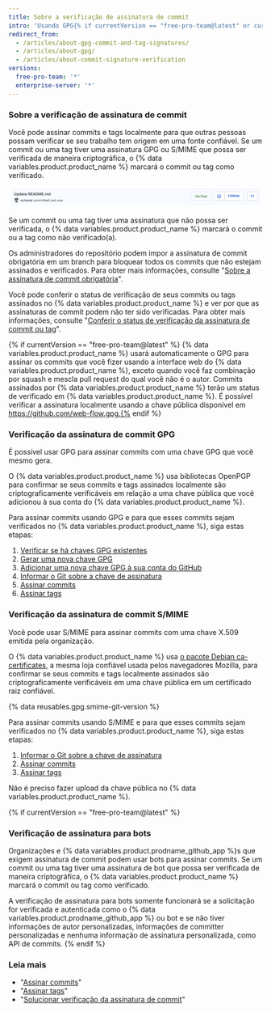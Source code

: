 ```yaml
---
title: Sobre a verificação de assinatura de commit
intro: 'Usando GPG{% if currentVersion == "free-pro-team@latest" or currentVersion ver_gt "enterprise-server@2.14" %} ou S/MIME{% endif %}, você pode assinar tags e commits localmente. Esses commits ou tags são marcados como verificados no {% data variables.product.product_name %} para que outras pessoas tenham a segurança de que as alterações vêm de uma fonte confiável.'
redirect_from:
  - /articles/about-gpg-commit-and-tag-signatures/
  - /articles/about-gpg/
  - /articles/about-commit-signature-verification
versions:
  free-pro-team: '*'
  enterprise-server: '*'
---
```


### Sobre a verificação de assinatura de commit

Você pode assinar commits e tags localmente para que outras pessoas possam verificar se seu trabalho tem origem em uma fonte confiável. Se um commit ou uma tag tiver uma assinatura GPG ou S/MIME que possa ser verificada de maneira criptográfica, o {% data variables.product.product_name %} marcará o commit ou tag como verificado.

![Commit verificado](/assets/images/help/commits/verified-commit.png)

Se um commit ou uma tag tiver uma assinatura que não possa ser verificada, o {% data variables.product.product_name %} marcará o commit ou a tag como não verificado(a).

Os administradores do repositório podem impor a assinatura de commit obrigatória em um branch para bloquear todos os commits que não estejam assinados e verificados. Para obter mais informações, consulte "[Sobre a assinatura de commit obrigatória](/articles/about-required-commit-signing)".

Você pode conferir o status de verificação de seus commits ou tags assinados no {% data variables.product.product_name %} e ver por que as assinaturas de commit podem não ter sido verificadas. Para obter mais informações, consulte "[Conferir o status de verificação da assinatura de commit ou tag](/articles/checking-your-commit-and-tag-signature-verification-status)".

{% if currentVersion == "free-pro-team@latest" %} {% data variables.product.product_name %} usará automaticamente o GPG para assinar os commits que você fizer usando a interface web do {% data variables.product.product_name %}, exceto quando você faz combinação por squash e mescla pull request do qual você não é o autor. Commits assinados por {% data variables.product.product_name %} terão um status de verificado em {% data variables.product.product_name %}. É possível verificar a assinatura localmente usando a chave pública disponível em https://github.com/web-flow.gpg.{% endif %}

### Verificação da assinatura de commit GPG

É possível usar GPG para assinar commits com uma chave GPG que você mesmo gera.

O {% data variables.product.product_name %} usa bibliotecas OpenPGP para confirmar se seus commits e tags assinados localmente são criptograficamente verificáveis em relação a uma chave pública que você adicionou à sua conta do {% data variables.product.product_name %}.

Para assinar commits usando GPG e para que esses commits sejam verificados no {% data variables.product.product_name %}, siga estas etapas:

1. [Verificar se há chaves GPG existentes](/articles/checking-for-existing-gpg-keys)
2. [Gerar uma nova chave GPG](/articles/generating-a-new-gpg-key)
3. [Adicionar uma nova chave GPG à sua conta do GitHub](/articles/adding-a-new-gpg-key-to-your-github-account)
4. [Informar o Git sobre a chave de assinatura](/articles/telling-git-about-your-signing-key)
5. [Assinar commits](/articles/signing-commits)
6. [Assinar tags](/articles/signing-tags)

### Verificação da assinatura de commit S/MIME

Você pode usar S/MIME para assinar commits com uma chave X.509 emitida pela organização.

O {% data variables.product.product_name %} usa [o pacote Debian ca-certificates](https://packages.debian.org/hu/jessie/ca-certificates), a mesma loja confiável usada pelos navegadores Mozilla, para confirmar se seus commits e tags localmente assinados são criptograficamente verificáveis em uma chave pública em um certificado raiz confiável.

{% data reusables.gpg.smime-git-version %}

Para assinar commits usando S/MIME e para que esses commits sejam verificados no {% data variables.product.product_name %}, siga estas etapas:

1. [Informar o Git sobre a chave de assinatura](/articles/telling-git-about-your-signing-key)
2. [Assinar commits](/articles/signing-commits)
3. [Assinar tags](/articles/signing-tags)

Não é preciso fazer upload da chave pública no {% data variables.product.product_name %}.

{% if currentVersion == "free-pro-team@latest" %}
### Verificação de assinatura para bots

Organizações e {% data variables.product.prodname_github_app %}s que exigem assinatura de commit podem usar bots para assinar commits. Se um commit ou uma tag tiver uma assinatura de bot que possa ser verificada de maneira criptográfica, o {% data variables.product.product_name %} marcará o commit ou tag como verificado.

A verificação de assinatura para bots somente funcionará se a solicitação for verificada e autenticada como o {% data variables.product.prodname_github_app %} ou bot e se não tiver informações de autor personalizadas, informações de committer personalizadas e nenhuma informação de assinatura personalizada, como API de commits.
{% endif %}

### Leia mais

- "[Assinar commits](/articles/signing-commits)"
- "[Assinar tags](/articles/signing-tags)"
- "[Solucionar verificação da assinatura de commit](/articles/troubleshooting-commit-signature-verification)"
